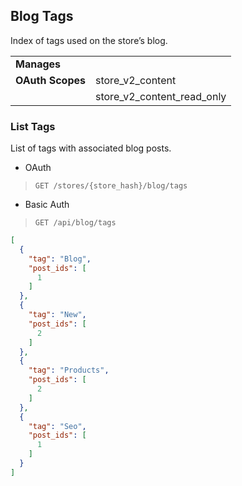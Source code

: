 ## Blog Tags

Index of tags used on the store’s blog.

|||
|---|---|
| **Manages** |
| **OAuth Scopes** | store_v2_content|
||store_v2_content_read_only|

### <span class="jumptarget"> List Tags </span>

List of tags with associated blog posts.

*   OAuth
>`GET /stores/{store_hash}/blog/tags`
*   Basic Auth
>`GET /api/blog/tags`

```json
[
  {
    "tag": "Blog",
    "post_ids": [
      1
    ]
  },
  {
    "tag": "New",
    "post_ids": [
      2
    ]
  },
  {
    "tag": "Products",
    "post_ids": [
      2
    ]
  },
  {
    "tag": "Seo",
    "post_ids": [
      1
    ]
  }
]
```
